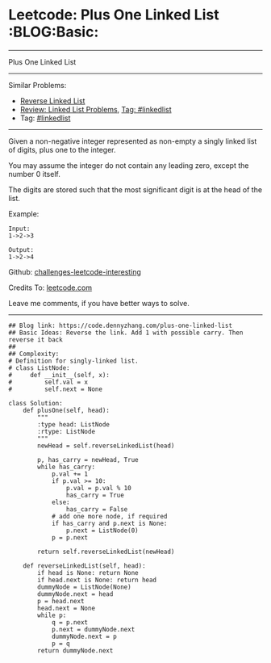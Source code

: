 # Leetcode: Plus One Linked List     :BLOG:Basic:


---

Plus One Linked List  

---

Similar Problems:  
-   [Reverse Linked List](https://code.dennyzhang.com/reverse-linked-list)
-   [Review: Linked List Problems](https://code.dennyzhang.com/review-linkedlist), [Tag: #linkedlist](https://code.dennyzhang.com/tag/linkedlist)
-   Tag: [#linkedlist](https://code.dennyzhang.com/tag/linkedlist)

---

Given a non-negative integer represented as non-empty a singly linked list of digits, plus one to the integer.  

You may assume the integer do not contain any leading zero, except the number 0 itself.  

The digits are stored such that the most significant digit is at the head of the list.  

Example:  

    Input:
    1->2->3
    
    Output:
    1->2->4

Github: [challenges-leetcode-interesting](https://github.com/DennyZhang/challenges-leetcode-interesting/tree/master/plus-one-linked-list)  

Credits To: [leetcode.com](https://leetcode.com/problems/plus-one-linked-list/description/)  

Leave me comments, if you have better ways to solve.  

---

    ## Blog link: https://code.dennyzhang.com/plus-one-linked-list
    ## Basic Ideas: Reverse the link. Add 1 with possible carry. Then reverse it back
    ##
    ## Complexity:
    # Definition for singly-linked list.
    # class ListNode:
    #     def __init__(self, x):
    #         self.val = x
    #         self.next = None
    
    class Solution:
        def plusOne(self, head):
            """
            :type head: ListNode
            :rtype: ListNode
            """
            newHead = self.reverseLinkedList(head)
    
            p, has_carry = newHead, True
            while has_carry:
                p.val += 1
                if p.val >= 10:
                    p.val = p.val % 10
                    has_carry = True
                else:
                    has_carry = False
                # add one more node, if required
                if has_carry and p.next is None:
                    p.next = ListNode(0)
                p = p.next
    
            return self.reverseLinkedList(newHead)
    
        def reverseLinkedList(self, head):
            if head is None: return None
            if head.next is None: return head
            dummyNode = ListNode(None)
            dummyNode.next = head
            p = head.next
            head.next = None
            while p:
                q = p.next
                p.next = dummyNode.next
                dummyNode.next = p
                p = q
            return dummyNode.next